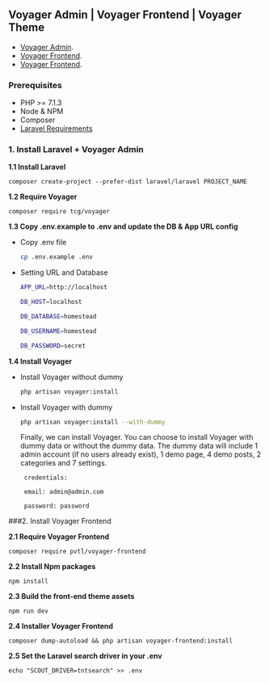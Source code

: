 ## Voyager Admin | Voyager Frontend | Voyager Theme


- [Voyager Admin](https://docs.laravelvoyager.com/getting-started/installation).
- [Voyager Frontend](https://github.com/pvtl/voyager-frontend).
- [Voyager Frontend](https://github.com/thedevdojo/voyager-themes).

### Prerequisites
- PHP >= 7.1.3
- Node & NPM
- Composer
- [Laravel Requirements](https://laravel.com/docs/installation)

### 1. Install Laravel + Voyager Admin
__1.1 Install Laravel__

    composer create-project --prefer-dist laravel/laravel PROJECT_NAME
    
__1.2 Require Voyager__
    
    composer require tcg/voyager
    
__1.3 Copy .env.example to .env and update the DB & App URL config__

- Copy .env file   

    ```bash
    cp .env.example .env 
    ``` 
      
- Setting URL and Database 

     ```bash
    APP_URL=http://localhost
    
    DB_HOST=localhost
    
    DB_DATABASE=homestead
    
    DB_USERNAME=homestead
    
    DB_PASSWORD=secret  
    ```
       
__1.4 Install Voyager__

- Install Voyager without dummy

    ```bash
    php artisan voyager:install
    ```
 
 - Install Voyager with dummy
 
    ```bash
    php artisan voyager:install --with-dummy
    ```
    
    Finally, we can install Voyager. You can choose to install Voyager with dummy data or without the dummy data. The dummy data will include 1 admin account (if no users already exist), 1 demo page, 4 demo posts, 2 categories and 7 settings.
 
        credentials:
           
        email: admin@admin.com
     
        password: password
    
###2. Install Voyager Frontend

__2.1 Require Voyager Frontend__

    composer require pvtl/voyager-frontend
 
__2.2 Install Npm packages__
 
    npm install
        
__2.3 Build the front-end theme assets__

    npm run dev
    
__2.4 Installer Voyager Frontend__

    composer dump-autoload && php artisan voyager-frontend:install

__2.5 Set the Laravel search driver in your .env__

    echo "SCOUT_DRIVER=tntsearch" >> .env
